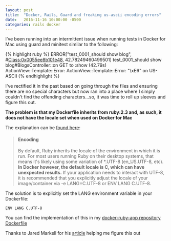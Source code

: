 ```yaml
---
layout: post
title:  "Docker, Rails, Guard and freaking us-ascii encoding errors"
date:   2016-11-16 10:00:00 -0500
categories: rails docker
---
```

I’ve been running into an intermittent issue when running tests in Docker for Mac using guard and minitest similar to the following:

{% highlight ruby %}
ERROR["test_0001_should show blog", #<Class:0x0055ee8b101e48>, 42.78249460499501]
 test_0001_should show blog#BlogsController::on GET to :show (42.79s)
ActionView::Template::Error: ActionView::Template::Error: "\xE6" on US-ASCII
{% endhighlight %}

I've rectified it in the past based on going through the files and ensuring there are no special characters but now ran into a place where I simply couldn't find the offending characters...so, it was time to roll up sleeves and figure this out.

**The problem is that my Dockerfile inherits from ruby:2.3 and, as such, it does not have the locale set when used on Docker for Mac**

The explanation can be [found here](https://hub.docker.com/_/ruby/):

> #### Encoding
> By default, Ruby inherits the locale of the environment in which it is run. For most users running Ruby on their desktop systems, that means it's likely using some variation of *.UTF-8 (en_US.UTF-8, etc). **In Docker however, the default locale is C, which can have unexpected results.** If your application needs to interact with UTF-8, it is recommended that you explicitly adjust the locale of your image/container via -e LANG=C.UTF-8 or ENV LANG C.UTF-8.

The solution is to explicitly set the LANG environment variable in your Dockerfile:

`ENV LANG C.UTF-8`

You can find the implementation of this in my [docker-ruby-app repository Dockerfile](https://github.com/neilsmind/docker-ruby-app/blob/master/Dockerfile#L10)

Thanks to Jared Markell for his [article](http://jaredmarkell.com/docker-and-locales/) helping me figure this out
